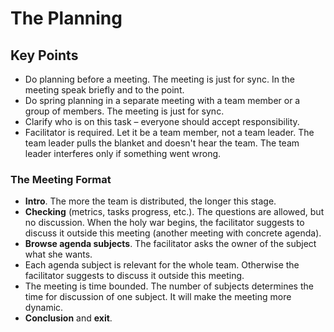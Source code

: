 # The Planning

## Key Points

* Do planning before a meeting. The meeting is just for sync. In the meeting speak briefly and to the point.
* Do spring planning in a separate meeting with a team member or a group of members. The meeting is just for sync.
* Clarify who is on this task – everyone should accept responsibility.
* Facilitator is required. Let it be a team member, not a team leader. The team leader pulls the blanket and doesn't hear the team. The team leader interferes only if something went wrong.

### The Meeting Format

* **Intro**. The more the team is distributed, the longer this stage.
* **Checking** (metrics, tasks progress, etc.). The questions are allowed, but no discussion. When the holy war begins, the facilitator suggests to discuss it outside this meeting (another meeting with concrete agenda).
* **Browse agenda subjects**. The facilitator asks the owner of the subject what she wants.
* Each agenda subject is relevant for the whole team. Otherwise the facilitator suggests to discuss it outside this meeting.
* The meeting is time bounded. The number of subjects determines the time for discussion of one subject. It will make the meeting more dynamic.
* **Conclusion** and **exit**.
